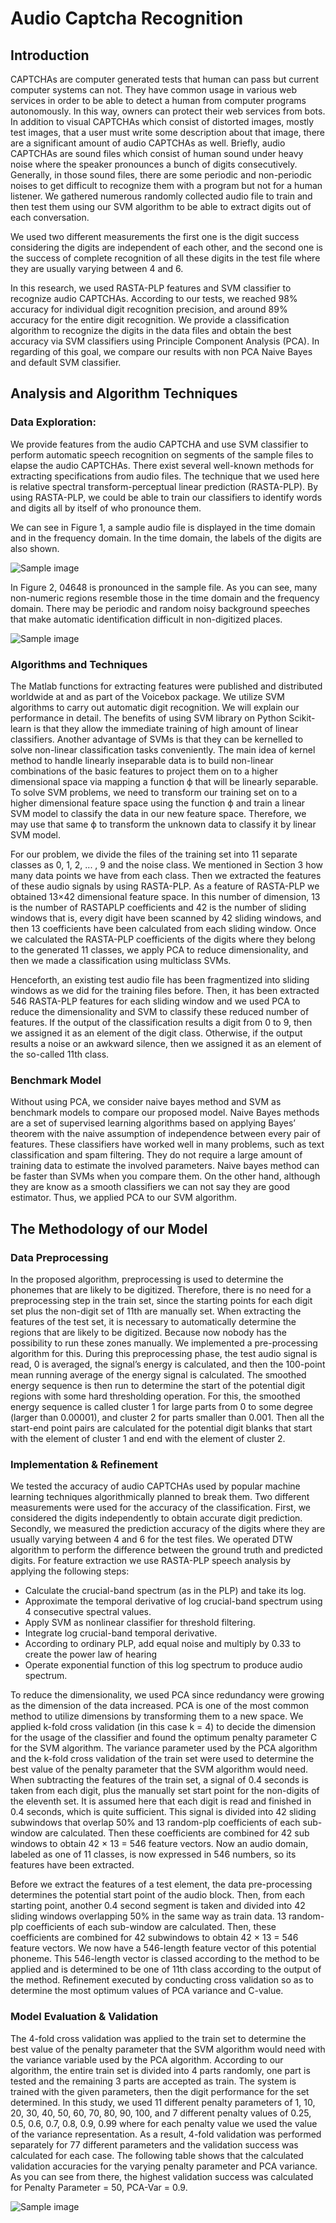 # Audio Captcha Recognition

## Introduction

CAPTCHAs are computer generated tests that human can pass but current computer systems can not. They have common usage in various web services in order to be able to detect a human from computer programs autonomously. In this way, owners can protect their web services
from bots. In addition to visual CAPTCHAs which consist of distorted images, mostly test images, that a user must write some description about that image, there are a significant amount of audio CAPTCHAs as well. Briefly, audio CAPTCHAs are sound files which consist of human sound under heavy noise where the speaker pronounces a bunch of digits consecutively. Generally, in those sound files, there are some periodic and non-periodic noises to get difficult to recognize them with a program but not for a human listener. We gathered numerous randomly collected audio file to train and then test them using our SVM algorithm to be able to extract digits out of each conversation.

We used two different measurements the first one is the digit success considering the digits are independent of each other, and the second one is the success of complete recognition of all these digits in the test file where they are usually varying between 4 and 6.

In this research, we used RASTA-PLP features and SVM classifier to recognize audio CAPTCHAs. According to our tests, we reached 98% accuracy for individual digit recognition precision, and around 89% accuracy for the entire digit recognition. We provide a classification algorithm to recognize the digits in the data files and obtain the best accuracy via SVM classifiers using Principle Component Analysis (PCA). In regarding of this goal, we compare our results with non PCA Naive Bayes and default SVM classifier.

## Analysis and Algorithm Techniques

### Data Exploration: 
We provide features from the audio CAPTCHA and use SVM classifier to perform automatic speech recognition on segments of the sample files to elapse the audio CAPTCHAs. There exist several well-known methods for extracting specifications from audio files. The technique that we used here is relative spectral transform-perceptual linear prediction (RASTA-PLP). By using RASTA-PLP, we could be able to train our classifiers to identify words and digits all by itself of who pronounce them.

We can see in Figure 1, a sample audio file is displayed in the time domain and in the frequency domain. In the time domain, the labels of the digits are also shown. 

![Sample image](figures/spect.jpg?raw=true "Title")

In Figure 2, 04648 is pronounced in the sample file. As you can see, many non-numeric regions resemble those in the time domain
and the frequency domain. There may be periodic and random noisy background speeches that make automatic identification difficult in non-digitized places.

![Sample image](figures/timedomain.jpg?raw=true "Title")


### Algorithms and Techniques 
The Matlab functions for extracting features were published and distributed worldwide at and as part of the Voicebox package. We utilize SVM algorithms to carry out automatic digit recognition. We will explain our performance in detail. The benefits of using SVM library on Python Scikit-learn is that they allow the immediate training of high amount of linear classifiers. Another advantage of SVMs is that they can be kernelled to solve non-linear classification tasks conveniently. The main idea of kernel method to handle linearly 
inseparable data is to build non-linear combinations of the basic features to project them on to a higher dimensional space via mapping a function ϕ that will be linearly separable. To solve SVM problems, we need to transform our training set on to a higher dimensional feature space using the function ϕ and train a linear SVM model to classify the data in our new feature space. Therefore, we may use that same ϕ to transform the unknown data to classify it by linear SVM model.

For our problem, we divide the files of the training set into 11 separate classes as 0, 1, 2, ... , 9 and the noise class. We mentioned in Section 3 how many data points we have from each class. Then we extracted the features of these audio signals by using RASTA-PLP. As a feature of RASTA-PLP we obtained 13×42 dimensional feature space. In this number of dimension, 13 is the number of RASTAPLP coefficients and 42 is the number of sliding windows that is, every digit have been scanned by 42 sliding windows, and then 13 coefficients have been calculated from each sliding window. Once we calculated the RASTA-PLP coefficients of the digits where they belong to the generated 11 classes, we apply PCA to reduce dimensionality, and then we made a classification using multiclass SVMs.

Henceforth, an existing test audio file has been fragmentized into sliding windows as we did for the training files before. Then, it has been extracted 546 RASTA-PLP features for each sliding window and we used PCA to reduce the dimensionality and SVM to classify these reduced number of features. If the output of the classification results a digit from 0 to 9, then we assigned it as an element of the
digit class. Otherwise, if the output results a noise or an awkward silence, then we assigned it as an element of the so-called 11th class.

### Benchmark Model 

Without using PCA, we consider naive bayes method and SVM as benchmark models to compare our proposed model. Naive Bayes methods are a set of supervised learning algorithms based on applying Bayes’ theorem with the naive assumption of independence between every pair of features. These classifiers have worked well in many problems, such as text classification and spam filtering. They do not require a large amount of training data to estimate the involved parameters. Naive bayes method can be faster than SVMs when you compare them. On the other hand, although they are know as a smooth classifiers we can not say they are good estimator. Thus, we applied PCA to our SVM algorithm.

## The Methodology of our Model

### Data Preprocessing 

In the proposed algorithm, preprocessing is used to determine the phonemes that are likely to be digitized. Therefore, there is no need for a preprocessing step in the train set, since the starting points for each digit set plus the non-digit set of 11th are manually set. When extracting the features of the test set, it is necessary to automatically determine the regions that are likely to be digitized. Because now nobody has the possibility to run these zones manually. We implemented a pre-processing algorithm for this. During this preprocessing phase, the test audio signal is read, 0 is averaged, the signal’s energy is calculated, and then the 100-point mean running average of the energy signal is calculated. The smoothed energy sequence is then run to determine the start of the potential
digit regions with some hard thresholding operation. For this, the smoothed energy sequence is called cluster 1 for large parts from 0 to some degree (larger than 0.00001), and cluster 2 for parts smaller than 0.001. Then all the start-end point pairs are calculated for the potential digit blanks that start with the element of cluster 1 and end with the element of cluster 2.

### Implementation & Refinement  
We tested the accuracy of audio CAPTCHAs used by popular machine learning techniques algorithmically planned to break them. Two different measurements were used for the accuracy of the classification. First, we considered the digits independently to obtain accurate digit prediction. Secondly, we measured the prediction accuracy of the digits where they are usually varying between 4 and 6 for the test files. We operated DTW algorithm to perform the difference between the ground truth and predicted digits.
For feature extraction we use RASTA-PLP speech analysis by applying the following steps:
  * Calculate the crucial-band spectrum (as in the PLP) and take its log.
  * Approximate the temporal derivative of log crucial-band spectrum using 4 consecutive spectral
values.
  * Apply SVM as nonlinear classifier for threshold filtering.
  * Integrate log crucial-band temporal derivative.
  * According to ordinary PLP, add equal noise and multiply by 0.33 to create the power law of
hearing
  * Operate exponential function of this log spectrum to produce audio spectrum.
  
To reduce the dimensionality, we used PCA since redundancy were growing as the dimension of the data increased. PCA is one of the most common method to utilize dimensions by transforming them to a new space. We applied k-fold cross validation (in this case k = 4) to decide the dimension for the usage of the classifier and found the optimum penalty parameter C for the SVM algorithm. The variance parameter used by the PCA algorithm and the k-fold cross validation of the train set were used to determine the best value of the penalty parameter that the SVM algorithm would need. When subtracting the features of the train set, a signal of 0.4 seconds is taken from each digit, plus the manually set start point for the non-digits of the eleventh set. It is assumed here that each digit is read and finished in 0.4 seconds, which is quite sufficient. This signal is divided into 42 sliding subwindows that overlap 50% and 13  random-plp coefficients of each sub-window are calculated. Then these coefficients are combined for 42 sub windows to obtain 42 × 13 = 546 feature vectors. Now an audio domain, labeled as one of 11 classes, is now expressed in 546 numbers, so its features have been
extracted.

Before we extract the features of a test element, the data pre-processing determines the potential start point of the audio block. Then, from each starting point, another 0.4 second segment is taken and divided into 42 sliding windows overlapping 50% in the same way as train data. 13 random-plp coefficients of each sub-window are calculated. Then, these coefficients are combined for 42 subwindows to obtain 42 × 13 = 546 feature vectors. We now have a 546-length feature vector of this potential phoneme. This 546-length vector is classed according to the method to be applied and is determined to be one of 11th class according to the output of the method. Refinement executed by conducting cross validation so as to determine the most optimum values of PCA variance and C-value.

### Model Evaluation & Validation 

The 4-fold cross validation was applied to the train set to determine the best value of the penalty parameter that the SVM algorithm would need with the variance variable used by the PCA algorithm. According to our algorithm, the entire train set is divided into 4 parts randomly, one part is tested and the remaining 3 parts are accepted as train. The system is trained with the given parameters, then the digit performance for the set determined. In this study, we used 11 different penalty parameters of 1, 10, 20, 30, 40, 50, 60, 70, 80, 90, 100, and 7 different penalty values of 0.25, 0.5, 0.6, 0.7, 0.8, 0.9, 0.99 where for each penalty value we used the
value of the variance representation. As a result, 4-fold validation was performed separately for 77 different parameters and the validation success was calculated for each case. The following table shows that the calculated validation accuracies for the varying penalty parameter and PCA variance. As you can see from there, the highest validation success was calculated for Penalty Parameter = 50, PCA-Var = 0.9.

![Sample image](figures/crossval.jpg.jpg?raw=true "Title")











